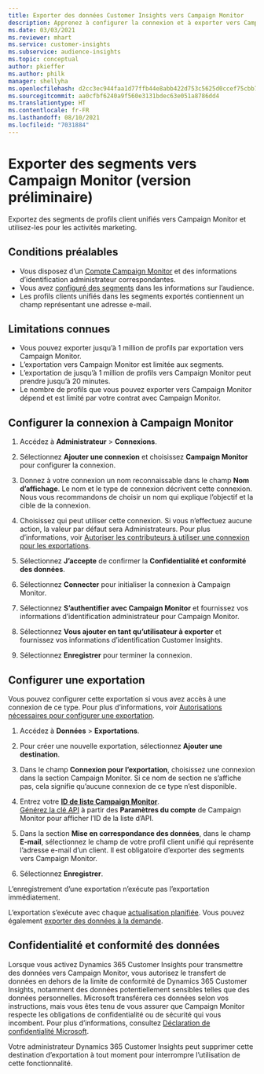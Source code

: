 ```yaml
---
title: Exporter des données Customer Insights vers Campaign Monitor
description: Apprenez à configurer la connexion et à exporter vers Campaign Monitor.
ms.date: 03/03/2021
ms.reviewer: mhart
ms.service: customer-insights
ms.subservice: audience-insights
ms.topic: conceptual
author: pkieffer
ms.author: philk
manager: shellyha
ms.openlocfilehash: d2cc3ec944faa1d77ffb44e8abb422d753c5625d0ccef75cbb7efb14cb7c3741
ms.sourcegitcommit: aa0cfbf6240a9f560e3131bdec63e051a8786dd4
ms.translationtype: HT
ms.contentlocale: fr-FR
ms.lasthandoff: 08/10/2021
ms.locfileid: "7031884"
---
```

# <a name="export-segments-to-campaign-monitor-preview"></a>Exporter des segments vers Campaign Monitor (version préliminaire)

Exportez des segments de profils client unifiés vers Campaign Monitor et utilisez-les pour les activités marketing.

## <a name="prerequisites"></a>Conditions préalables

-   Vous disposez d’un [Compte Campaign Monitor](https://www.campaignmonitor.com/) et des informations d’identification administrateur correspondantes.
-   Vous avez [configuré des segments](segments.md) dans les informations sur l’audience.
-   Les profils clients unifiés dans les segments exportés contiennent un champ représentant une adresse e-mail.

## <a name="known-limitations"></a>Limitations connues

- Vous pouvez exporter jusqu’à 1 million de profils par exportation vers Campaign Monitor.
- L’exportation vers Campaign Monitor est limitée aux segments.
- L’exportation de jusqu’à 1 million de profils vers Campaign Monitor peut prendre jusqu’à 20 minutes. 
- Le nombre de profils que vous pouvez exporter vers Campaign Monitor dépend et est limité par votre contrat avec Campaign Monitor.

## <a name="set-up-connection-to-campaign-monitor"></a>Configurer la connexion à Campaign Monitor

1. Accédez à **Administrateur** > **Connexions**.

1. Sélectionnez **Ajouter une connexion** et choisissez **Campaign Monitor** pour configurer la connexion.

1. Donnez à votre connexion un nom reconnaissable dans le champ **Nom d’affichage**. Le nom et le type de connexion décrivent cette connexion. Nous vous recommandons de choisir un nom qui explique l’objectif et la cible de la connexion.

1. Choisissez qui peut utiliser cette connexion. Si vous n’effectuez aucune action, la valeur par défaut sera Administrateurs. Pour plus d’informations, voir [Autoriser les contributeurs à utiliser une connexion pour les exportations](connections.md#allow-contributors-to-use-a-connection-for-exports).

1. Sélectionnez **J’accepte** de confirmer la **Confidentialité et conformité des données**.

1. Sélectionnez **Connecter** pour initialiser la connexion à Campaign Monitor.

1. Sélectionnez **S’authentifier avec Campaign Monitor** et fournissez vos informations d’identification administrateur pour Campaign Monitor.

1. Sélectionnez **Vous ajouter en tant qu’utilisateur à exporter** et fournissez vos informations d’identification Customer Insights.

1. Sélectionnez **Enregistrer** pour terminer la connexion.

## <a name="configure-an-export"></a>Configurer une exportation

Vous pouvez configurer cette exportation si vous avez accès à une connexion de ce type. Pour plus d’informations, voir [Autorisations nécessaires pour configurer une exportation](export-destinations.md#set-up-a-new-export).

1. Accédez à **Données** > **Exportations**.

1. Pour créer une nouvelle exportation, sélectionnez **Ajouter une destination**.

1. Dans le champ **Connexion pour l’exportation**, choisissez une connexion dans la section Campaign Monitor. Si ce nom de section ne s’affiche pas, cela signifie qu’aucune connexion de ce type n’est disponible.

1. Entrez votre [**ID de liste Campaign Monitor**](https://www.campaignmonitor.com/api/getting-started/#your-list-id).    
   [Générez la clé API](https://www.campaignmonitor.com/api/getting-started/) à partir des **Paramètres du compte** de Campaign Monitor pour afficher l’ID de la liste d’API.  

3. Dans la section **Mise en correspondance des données**, dans le champ **E-mail**, sélectionnez le champ de votre profil client unifié qui représente l’adresse e-mail d’un client. Il est obligatoire d’exporter des segments vers Campaign Monitor.

1. Sélectionnez **Enregistrer**.

L’enregistrement d’une exportation n’exécute pas l’exportation immédiatement.

L’exportation s’exécute avec chaque [actualisation planifiée](system.md#schedule-tab). Vous pouvez également [exporter des données à la demande](export-destinations.md#run-exports-on-demand). 


## <a name="data-privacy-and-compliance"></a>Confidentialité et conformité des données

Lorsque vous activez Dynamics 365 Customer Insights pour transmettre des données vers Campaign Monitor, vous autorisez le transfert de données en dehors de la limite de conformité de Dynamics 365 Customer Insights, notamment des données potentiellement sensibles telles que des données personnelles. Microsoft transférera ces données selon vos instructions, mais vous êtes tenu de vous assurer que Campaign Monitor respecte les obligations de confidentialité ou de sécurité qui vous incombent. Pour plus d’informations, consultez [Déclaration de confidentialité Microsoft](https://go.microsoft.com/fwlink/?linkid=396732).

Votre administrateur Dynamics 365 Customer Insights peut supprimer cette destination d’exportation à tout moment pour interrompre l’utilisation de cette fonctionnalité.

